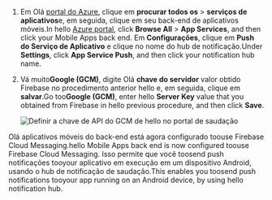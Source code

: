 
1. <span data-ttu-id="d13aa-101">Em Olá [portal do Azure](https://portal.azure.com/), clique em **procurar todos os** > **serviços de aplicativos**e, em seguida, clique em seu back-end de aplicativos móveis.</span><span class="sxs-lookup"><span data-stu-id="d13aa-101">In hello [Azure portal](https://portal.azure.com/), click **Browse All** > **App Services**, and then click your Mobile Apps back end.</span></span> <span data-ttu-id="d13aa-102">Em **Configurações**, clique em **Push do Serviço de Aplicativo** e clique no nome do hub de notificação.</span><span class="sxs-lookup"><span data-stu-id="d13aa-102">Under **Settings**, click **App Service Push**, and then click your notification hub name.</span></span>
2. <span data-ttu-id="d13aa-103">Vá muito**Google (GCM)**, digite Olá **chave do servidor** valor obtido Firebase no procedimento anterior hello e, em seguida, clique em **salvar**.</span><span class="sxs-lookup"><span data-stu-id="d13aa-103">Go too**Google (GCM)**, enter hello **Server Key** value that you obtained from Firebase in hello previous procedure, and then click **Save**.</span></span>

    ![Definir a chave de API do GCM de hello no portal de saudação](./media/app-service-mobile-android-configure-push/mobile-push-api-key.png)

<span data-ttu-id="d13aa-105">Olá aplicativos móveis do back-end está agora configurado toouse Firebase Cloud Messaging.</span><span class="sxs-lookup"><span data-stu-id="d13aa-105">hello Mobile Apps back end is now configured toouse Firebase Cloud Messaging.</span></span> <span data-ttu-id="d13aa-106">Isso permite que você toosend push notificações tooyour aplicativo em execução em um dispositivo Android, usando o hub de notificação de saudação.</span><span class="sxs-lookup"><span data-stu-id="d13aa-106">This enables you toosend push notifications tooyour app running on an Android device, by using hello notification hub.</span></span>

<!-- URLs. -->


<!-- images -->
